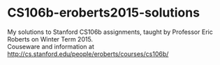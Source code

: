 # CS106b-eroberts2015-solutions
My solutions to Stanford CS106b assignments, taught by Professor Eric Roberts on Winter Term 2015.<br>
Couseware and information at http://cs.stanford.edu/people/eroberts/courses/cs106b/
